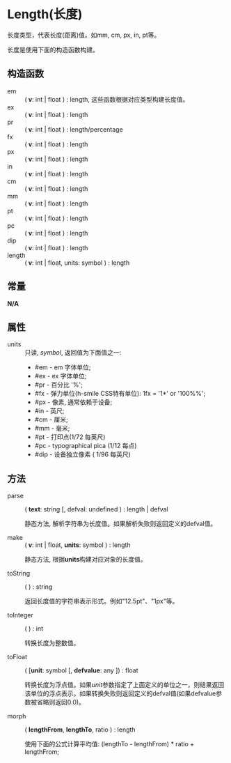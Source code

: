 # Length(长度)

<dl>
          <div>长度类型，代表长度(距离)值。如mm, cm, px, in, pt等。</div>
          <p>长度是使用下面的构造函数构建。</p>
          <h2>构造函数</h2>
        <dt>em</dt>
        <dd>
          <div>(<strong> v</strong>: int | float ) : length, 这些函数根据对应类型构建长度值。</div></dd>
        <dt>ex</dt>
        <dd>
          <div>(<strong> v</strong>: int | float ) : length</div></dd>
        <dt>pr</dt>
        <dd>
          <div>(<strong> v</strong>: int | float ) : length/percentage</div></dd>
        <dt>fx</dt>
        <dd>
          <div>(<strong> v</strong>: int | float ) : length</div></dd>
        <dt>px</dt>
        <dd>
          <div>(<strong> v</strong>: int | float ) : length</div></dd>
        <dt>in</dt>
        <dd>
          <div>(<strong> v</strong>: int | float ) : length</div></dd>
        <dt>cm</dt>
        <dd>
          <div>(<strong> v</strong>: int | float ) : length</div></dd>
        <dt>mm</dt>
        <dd>
          <div>(<strong> v</strong>: int | float ) : length</div></dd>
        <dt>pt</dt>
        <dd>
          <div>(<strong> v</strong>: int | float ) : length</div></dd>
        <dt>pc</dt>
        <dd>
          <div>(<strong> v</strong>: int | float ) : length</div></dd>
        <dt>dip</dt>
        <dd>
          <div>(<strong> v</strong>: int | float ) : length</div></dd>
        <dt>length</dt>
        <dd>
          <div>(<strong> v</strong>: int | float, units: symbol ) : length</div></dd>
          <h2>常量</h2>
        <div><strong>N/A</strong></div>
          <h2>属性</h2>
        <dt>units</dt>
        <dd>只读, <em>symbol</em>, 返回值为下面值之一:
          <ul>
            <li>#em - em 字体单位;</li>
            <li>#ex - ex 字体单位;</li>
            <li>#pr - 百分比 '%';</li>
            <li>#fx - 弹力单位(h-smile CSS特有单位): 1fx = '1*' or '100%%';</li>
            <li>#px - 像素, 通常依赖于设备;</li>
            <li>#in - 英尺;</li>
            <li>#cm - 厘米;</li>
            <li>#mm - 毫米;</li>
            <li>#pt - 打印点(1/72 每英尺)</li>
            <li>#pc - typographical pica (1/12 每点)</li>
            <li>#dip - 设备独立像素 ( 1/96 每英尺)</li></ul></dd>
          <h2>方法</h2>
        <dt>parse</dt>
        <dd>
          <p>( <strong>text</strong>: string [, defval: undefined ) : length | defval</p>
          <p>静态方法, 解析字符串为长度值。如果解析失败则返回定义的defval值。</p></dd>
        <dt>make</dt>
        <dd>
          <div>(<strong> v</strong>: int | float, <strong>units</strong>: symbol ) : length</div>
          <p>静态方法, 根据<strong>units</strong>构建对应对象的长度值。</p></dd>
        <dt>toString</dt>
        <dd>
          <p>( ) : string</p>
          <p>返回长度值的字符串表示形式。例如&quot;12.5pt&quot;、&quot;1px&quot;等。</p></dd>
        <dt>toInteger</dt>
        <dd>
          <p>( ) : int</p>
          <p>转换长度为整数值。</p></dd>
        <dt>toFloat</dt>
        <dd>
          <p>( [<strong>unit</strong>: symbol [, <strong>defvalue</strong>: any ]) : float</p>
          <p>转换长度为浮点值。如果<em>unit</em>参数指定了上面定义的单位之一，则结果返回该单位的浮点表示。如果转换失败则返回定义的defval值(如果defvalue参数被省略则返回0.0)。</p></dd>
        <dt>morph</dt>
        <dd>
          <p>( <strong>lengthFrom</strong>, <strong>lengthTo</strong>, ratio ) : length</p>
          <p>使用下面的公式计算平均值: (lengthTo - lengthFrom) * ratio + lengthFrom;</p></dd>
        <dt></dt>
        <dd></dd></dl>